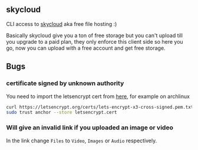 ## skycloud

CLI access to [skycloud](https://skycloud.pro) aka free file hosting :)

Basically skycloud give you a ton of free storage but you can't upload till you upgrade to a paid plan, they only enforce this client side so here you go, now you can upload with a free account and get free storage.


## Bugs

### certificate signed by unknown authority

You need to import the letsencrypt cert from [here](https://letsencrypt.org/certs/lets-encrypt-x3-cross-signed.pem.txt), for example on archlinux
```sh
curl https://letsencrypt.org/certs/lets-encrypt-x3-cross-signed.pem.txt -o letsencrypt.cert
sudo trust anchor --store letsencrypt.cert
```

### Will give an invalid link if you uploaded an image or video

In the link change `Files` to `Video`, `Images` or `Audio` respectively.
